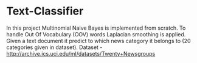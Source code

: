 # Text-Classifier
In this project Multinomial Naive Bayes is implemented from scratch. To handle Out Of Vocabulary (OOV) words Laplacian smoothing is applied. 
Given a text document it predict to which news category it belongs to (20 categories given in dataset).
Dataset - http://archive.ics.uci.edu/ml/datasets/Twenty+Newsgroups